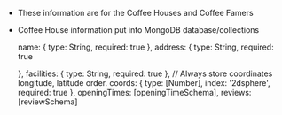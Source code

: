 * These information are for the Coffee Houses and Coffee Famers

* Coffee House information put into MongoDB database/collections

    name: {
        type: String,
        required: true
    },
    address: {
        type: String,
        required: true

    },
    facilities: {
        type: String,
        required: true
    },
    // Always store coordinates longitude, latitude order.
    coords: {
        type: [Number],
        index: '2dsphere',
        required: true
    },
    openingTimes: [openingTimeSchema],
    reviews: [reviewSchema]
